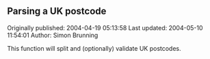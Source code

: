 ## Parsing a UK postcode 
Originally published: 2004-04-19 05:13:58 
Last updated: 2004-05-10 11:54:01 
Author: Simon Brunning 
 
This function will split and (optionally) validate UK postcodes.